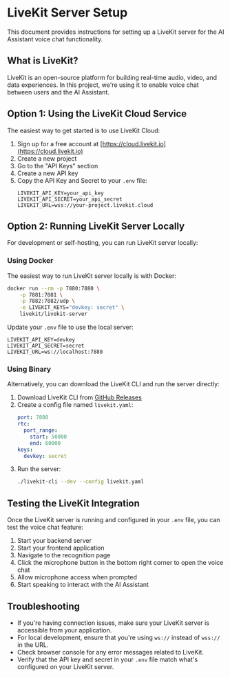 # LiveKit Server Setup

This document provides instructions for setting up a LiveKit server for the AI Assistant voice chat functionality.

## What is LiveKit?

LiveKit is an open-source platform for building real-time audio, video, and data experiences. In this project, we're using it to enable voice chat between users and the AI Assistant.

## Option 1: Using the LiveKit Cloud Service

The easiest way to get started is to use LiveKit Cloud:

1. Sign up for a free account at [https://cloud.livekit.io](https://cloud.livekit.io)
2. Create a new project
3. Go to the "API Keys" section
4. Create a new API key
5. Copy the API Key and Secret to your `.env` file:
   ```
   LIVEKIT_API_KEY=your_api_key
   LIVEKIT_API_SECRET=your_api_secret
   LIVEKIT_URL=wss://your-project.livekit.cloud
   ```

## Option 2: Running LiveKit Server Locally

For development or self-hosting, you can run LiveKit server locally:

### Using Docker

The easiest way to run LiveKit server locally is with Docker:

```bash
docker run --rm -p 7880:7880 \
    -p 7881:7881 \
    -p 7882:7882/udp \
    -e LIVEKIT_KEYS="devkey: secret" \
    livekit/livekit-server
```

Update your `.env` file to use the local server:
```
LIVEKIT_API_KEY=devkey
LIVEKIT_API_SECRET=secret
LIVEKIT_URL=ws://localhost:7880
```

### Using Binary

Alternatively, you can download the LiveKit CLI and run the server directly:

1. Download LiveKit CLI from [GitHub Releases](https://github.com/livekit/livekit-cli/releases)
2. Create a config file named `livekit.yaml`:
   ```yaml
   port: 7880
   rtc:
     port_range:
       start: 50000
       end: 60000
   keys:
     devkey: secret
   ```
3. Run the server:
   ```bash
   ./livekit-cli --dev --config livekit.yaml
   ```

## Testing the LiveKit Integration

Once the LiveKit server is running and configured in your `.env` file, you can test the voice chat feature:

1. Start your backend server
2. Start your frontend application
3. Navigate to the recognition page
4. Click the microphone button in the bottom right corner to open the voice chat
5. Allow microphone access when prompted
6. Start speaking to interact with the AI Assistant

## Troubleshooting

- If you're having connection issues, make sure your LiveKit server is accessible from your application.
- For local development, ensure that you're using `ws://` instead of `wss://` in the URL.
- Check browser console for any error messages related to LiveKit.
- Verify that the API key and secret in your `.env` file match what's configured on your LiveKit server. 